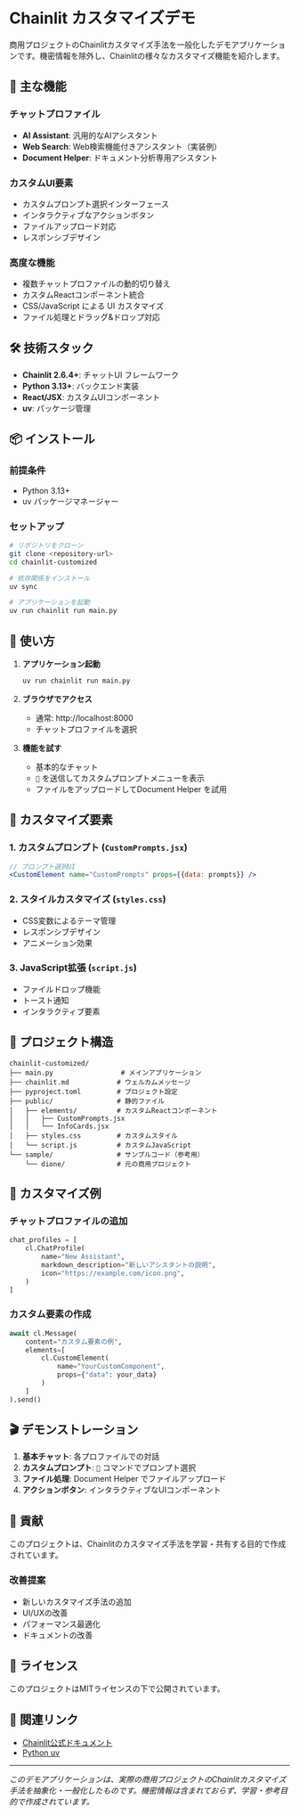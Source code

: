 # Chainlit カスタマイズデモ

商用プロジェクトのChainlitカスタマイズ手法を一般化したデモアプリケーションです。機密情報を除外し、Chainlitの様々なカスタマイズ機能を紹介します。

## 🚀 主な機能

### チャットプロファイル
- **AI Assistant**: 汎用的なAIアシスタント
- **Web Search**: Web検索機能付きアシスタント（実装例）
- **Document Helper**: ドキュメント分析専用アシスタント

### カスタムUI要素
- カスタムプロンプト選択インターフェース
- インタラクティブなアクションボタン
- ファイルアップロード対応
- レスポンシブデザイン

### 高度な機能
- 複数チャットプロファイルの動的切り替え
- カスタムReactコンポーネント統合
- CSS/JavaScript による UI カスタマイズ
- ファイル処理とドラッグ&ドロップ対応

## 🛠️ 技術スタック

- **Chainlit 2.6.4+**: チャットUI フレームワーク
- **Python 3.13+**: バックエンド実装
- **React/JSX**: カスタムUIコンポーネント
- **uv**: パッケージ管理

## 📦 インストール

### 前提条件
- Python 3.13+
- uv パッケージマネージャー

### セットアップ

```bash
# リポジトリをクローン
git clone <repository-url>
cd chainlit-customized

# 依存関係をインストール
uv sync

# アプリケーションを起動
uv run chainlit run main.py
```

## 🎯 使い方

1. **アプリケーション起動**
   ```bash
   uv run chainlit run main.py
   ```

2. **ブラウザでアクセス**
   - 通常: http://localhost:8000
   - チャットプロファイルを選択

3. **機能を試す**
   - 基本的なチャット
   - `🎨` を送信してカスタムプロンプトメニューを表示
   - ファイルをアップロードしてDocument Helper を試用

## 🎨 カスタマイズ要素

### 1. カスタムプロンプト (`CustomPrompts.jsx`)
```jsx
// プロンプト選択UI
<CustomElement name="CustomPrompts" props={{data: prompts}} />
```

### 2. スタイルカスタマイズ (`styles.css`)
- CSS変数によるテーマ管理
- レスポンシブデザイン
- アニメーション効果

### 3. JavaScript拡張 (`script.js`)
- ファイルドロップ機能
- トースト通知
- インタラクティブ要素

## 📁 プロジェクト構造

```
chainlit-customized/
├── main.py                 # メインアプリケーション
├── chainlit.md            # ウェルカムメッセージ
├── pyproject.toml         # プロジェクト設定
├── public/                # 静的ファイル
│   ├── elements/          # カスタムReactコンポーネント
│   │   ├── CustomPrompts.jsx
│   │   └── InfoCards.jsx
│   ├── styles.css         # カスタムスタイル
│   └── script.js          # カスタムJavaScript
└── sample/                # サンプルコード（参考用）
    └── dione/             # 元の商用プロジェクト
```

## 🔧 カスタマイズ例

### チャットプロファイルの追加
```python
chat_profiles = [
    cl.ChatProfile(
        name="New Assistant",
        markdown_description="新しいアシスタントの説明",
        icon="https://example.com/icon.png",
    )
]
```

### カスタム要素の作成
```python
await cl.Message(
    content="カスタム要素の例",
    elements=[
        cl.CustomElement(
            name="YourCustomComponent",
            props={"data": your_data}
        )
    ]
).send()
```

## 🎬 デモンストレーション

1. **基本チャット**: 各プロファイルでの対話
2. **カスタムプロンプト**: `🎨` コマンドでプロンプト選択
3. **ファイル処理**: Document Helper でファイルアップロード
4. **アクションボタン**: インタラクティブなUIコンポーネント

## 🤝 貢献

このプロジェクトは、Chainlitのカスタマイズ手法を学習・共有する目的で作成されています。

### 改善提案
- 新しいカスタマイズ手法の追加
- UI/UXの改善
- パフォーマンス最適化
- ドキュメントの改善

## 📝 ライセンス

このプロジェクトはMITライセンスの下で公開されています。

## 🔗 関連リンク

- [Chainlit公式ドキュメント](https://docs.chainlit.io/)
- [Python uv](https://github.com/astral-sh/uv)

---

*このデモアプリケーションは、実際の商用プロジェクトのChainlitカスタマイズ手法を抽象化・一般化したものです。機密情報は含まれておらず、学習・参考目的で作成されています。*
